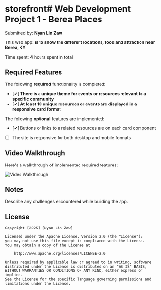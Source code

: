 # storefront# Web Development Project 1 - Berea Places

Submitted by: **Nyan Lin Zaw**

This web app: **is to show the different locations, food and attraction near Berea, KY**

Time spent: **4** hours spent in total

## Required Features

The following **required** functionality is completed:

- [✔] **There is a unique theme for events or resources relevant to a specific community**
- [✔] **At least 10 unique resources or events are displayed in a responsive card format**

The following **optional** features are implemented:

- [✔] Buttons or links to a related resources are on each card component
- [ ] The site is responsive for both desktop and mobile formats


## Video Walkthrough

Here's a walkthrough of implemented required features:

<img src='storefront\src\assets\store.gif' title='Video Walkthrough' width='' alt='Video Walkthrough' />


## Notes

Describe any challenges encountered while building the app.

## License

    Copyright [2025] [Nyan Lin Zaw]

    Licensed under the Apache License, Version 2.0 (the "License");
    you may not use this file except in compliance with the License.
    You may obtain a copy of the License at

        http://www.apache.org/licenses/LICENSE-2.0

    Unless required by applicable law or agreed to in writing, software
    distributed under the License is distributed on an "AS IS" BASIS,
    WITHOUT WARRANTIES OR CONDITIONS OF ANY KIND, either express or implied.
    See the License for the specific language governing permissions and
    limitations under the License.